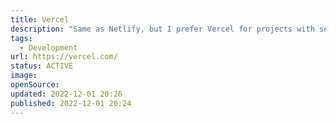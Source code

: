 ```yaml
---
title: Vercel
description: "Same as Netlify, but I prefer Vercel for projects with serverless functions."
tags: 
  - Development
url: https://vercel.com/
status: ACTIVE
image: 
openSource: 
updated: 2022-12-01 20:26
published: 2022-12-01 20:24
---
```

